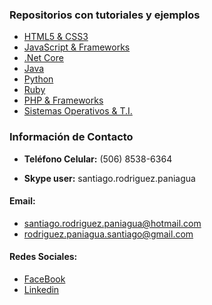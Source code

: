 ### Repositorios con tutoriales y ejemplos

- [HTML5 & CSS3](https://github.com/ProfeSantiago/HTML5-CSS3)
- [JavaScript & Frameworks](https://github.com/ProfeSantiago/JavaScript)
- [.Net Core](https://github.com/ProfeSantiago/.NetCore)
- [Java](https://github.com/ProfeSantiago/Java)
- [Python](https://github.com/ProfeSantiago/Python)
- [Ruby](https://github.com/ProfeSantiago/Ruby)
- [PHP & Frameworks](https://github.com/ProfeSantiago/PHP)
- [Sistemas Operativos & T.I.](https://github.com/ProfeSantiago/TI-OS)

### Información de Contacto

- **Teléfono Celular:** (506) 8538-6364

- **Skype user:** santiago.rodriguez.paniagua

#### Email:
- santiago.rodriguez.paniagua@hotmail.com
- rodriguez.paniagua.santiago@gmail.com

#### Redes Sociales:
- [FaceBook](https://www.facebook.com/santiago.rodriguez.paniagua) 
- [Linkedin](https://www.linkedin.com/in/santiago-rodriguez-paniagua/)
